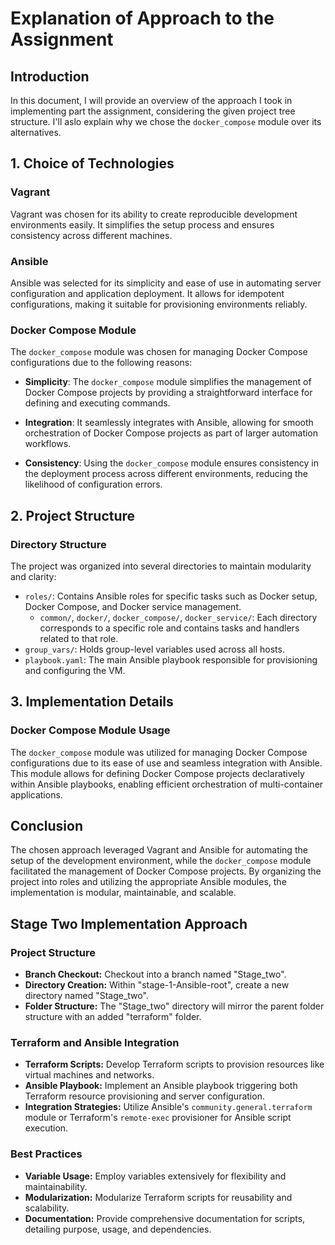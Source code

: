 # Explanation of Approach to the Assignment

## Introduction
In this document, I will provide an overview of the approach I took in implementing part the assignment, considering the given project tree structure.
I'll aslo explain why we chose the `docker_compose` module over its alternatives.

## 1. Choice of Technologies
### Vagrant
Vagrant was chosen for its ability to create reproducible development environments easily. It simplifies the setup process and ensures consistency across different machines.

### Ansible
Ansible was selected for its simplicity and ease of use in automating server configuration and application deployment. It allows for idempotent configurations, making it suitable for provisioning environments reliably.

### Docker Compose Module
The `docker_compose` module was chosen for managing Docker Compose configurations due to the following reasons:

- **Simplicity**: The `docker_compose` module simplifies the management of Docker Compose projects by providing a straightforward interface for defining and executing commands.
  
- **Integration**: It seamlessly integrates with Ansible, allowing for smooth orchestration of Docker Compose projects as part of larger automation workflows.
  
- **Consistency**: Using the `docker_compose` module ensures consistency in the deployment process across different environments, reducing the likelihood of configuration errors.

## 2. Project Structure
### Directory Structure
The project was organized into several directories to maintain modularity and clarity:

- `roles/`: Contains Ansible roles for specific tasks such as Docker setup, Docker Compose, and Docker service management.
  - `common/`, `docker/`, `docker_compose/`, `docker_service/`: Each directory corresponds to a specific role and contains tasks and handlers related to that role.
- `group_vars/`: Holds group-level variables used across all hosts.
- `playbook.yaml`: The main Ansible playbook responsible for provisioning and configuring the VM.

## 3. Implementation Details
### Docker Compose Module Usage
The `docker_compose` module was utilized for managing Docker Compose configurations due to its ease of use and seamless integration with Ansible. This module allows for defining Docker Compose projects declaratively within Ansible playbooks, enabling efficient orchestration of multi-container applications.

## Conclusion
The chosen approach leveraged Vagrant and Ansible for automating the setup of the development environment, while the `docker_compose` module facilitated the management of Docker Compose projects. By organizing the project into roles and utilizing the appropriate Ansible modules, the implementation is modular, maintainable, and scalable.


## Stage Two Implementation Approach

### Project Structure
- **Branch Checkout:** Checkout into a branch named "Stage_two".
- **Directory Creation:** Within "stage-1-Ansible-root", create a new directory named "Stage_two".
- **Folder Structure:** The "Stage_two" directory will mirror the parent folder structure with an added "terraform" folder.

### Terraform and Ansible Integration
- **Terraform Scripts:** Develop Terraform scripts to provision resources like virtual machines and networks.
- **Ansible Playbook:** Implement an Ansible playbook triggering both Terraform resource provisioning and server configuration.
- **Integration Strategies:** Utilize Ansible's `community.general.terraform` module or Terraform's `remote-exec` provisioner for Ansible script execution.

### Best Practices
- **Variable Usage:** Employ variables extensively for flexibility and maintainability.
- **Modularization:** Modularize Terraform scripts for reusability and scalability.
- **Documentation:** Provide comprehensive documentation for scripts, detailing purpose, usage, and dependencies.
